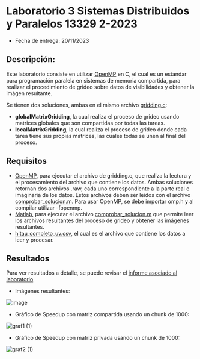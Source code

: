 # Laboratorio 3 Sistemas Distribuidos y Paralelos 13329 2-2023
* Fecha de entrega: 20/11/2023

## Descripción:

Este laboratorio consiste en utilizar [OpenMP](https://www.openmp.org/) en C, el cual es un estandar para programación paralela en sistemas de memoria compartida, para realizar el procedimiento de grideo sobre datos de visibilidades y obtener la imágen resultante.

Se tienen dos soluciones, ambas en el mismo archivo [gridding.c](https://github.com/PodssilDev/Sistemas-Distribuidos-y-Paralelos/blob/main/Laboratorio%203/gridding.c):
* **globalMatrixGridding**, la cual realiza el proceso de grideo usando matrices globales que son compartidas por todas las tareas.
* **localMatrixGridding**, la cual realiza el proceso de grideo donde cada tarea tiene sus propias matrices, las cuales todas se unen al final del proceso.

## Requisitos
* [OpenMP](https://github.com/pabuhr/uCPP), para ejecutar el archivo de gridding.c, que realiza la lectura y el procesamiento del archivo que contiene los datos. Ambas soluciones retornan dos archivos .raw, cada uno correspondiente a la parte real e imaginaria de los datos. Estos archivos deben ser leidos con el archivo [comprobar_solucion.m](https://github.com/PodssilDev/Sistemas-Distribuidos-y-Paralelos/blob/main/Laboratorio%203/comprobar_solucion.m). Para usar OpenMP, se debe importar omp.h y al compilar utilizar -fopenmp.
* [Matlab](https://www.mathworks.com/products/matlab.html), para ejecutar el archivo [comprobar_solucion.m](https://github.com/PodssilDev/Sistemas-Distribuidos-y-Paralelos/blob/main/Laboratorio%203/comprobar_solucion.m) que permite leer los archivos resultantes del proceso de grideo y obtener las imágenes resultantes.
* [hltau_completo_uv.csv](https://drive.google.com/file/d/1B3BNwQ4oNM6T-G7mq3radrS15ZuiW15v/view?usp=sharing), el cual es el archivo que contiene los datos a leer y procesar.

## Resultados

Para ver resultados a detalle, se puede revisar el [informe asociado al laboratorio](https://github.com/PodssilDev/Sistemas-Distribuidos-y-Paralelos/blob/main/Laboratorio%203/gridding.pdf)

* Imágenes resultantes:
  
![image](https://github.com/PodssilDev/Sistemas-Distribuidos-y-Paralelos/assets/91446330/c4ae2d95-11a4-4515-b10e-c3ad2ffacd22)

* Gráfico de Speedup con matriz compartida usando un chunk de 1000:

![graf1 (1)](https://github.com/PodssilDev/Sistemas-Distribuidos-y-Paralelos/assets/91446330/12806bee-84dc-4db9-a3e2-ba773eab6948)

* Gráfico de Speedup con matriz privada usando un chunk de 1000:

![graf2 (1)](https://github.com/PodssilDev/Sistemas-Distribuidos-y-Paralelos/assets/91446330/a31a1d20-dd1d-44e9-8794-111a447f3eab)



